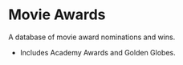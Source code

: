 # Movie Awards

A database of movie award nominations and wins.

* Includes Academy Awards and Golden Globes.